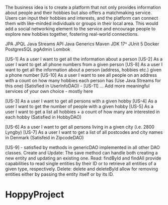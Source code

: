 The business idea is to create a platform that not only provides information about people and their hobbies but also offers a matchmaking service. Users can input their hobbies and interests, and the platform can connect them with like-minded individuals or groups in their local area. This would add a social networking element to the service and encourage people to explore new hobbies together, fostering real-world connections.

JPA
JPQL
Java Streams API
Java Generics
Maven
JDK 17^
JUnit 5
Docker
PostgresSQL
pgAdmin
Lombok


[US-1] As a user I want to get all the information about a person
[US-2] As a user I want to get all phone numbers from a given person
[US-8] As a user I want to get all the information about a person (address, hobbies etc.) given a phone number
[US-10] As a user I want to see all people on an address with a count on how many hobbies each person has (Use Java Streams for this one)
(Satisfied in UserInfoDAO) - [US-11] … Add more meaningful services of your own choice - mostly here


[US-3] As a user I want to get all persons with a given hobby
[US-4] As a user I want to get the number of people with a given hobby
[US-5] As a user I want to get a list all hobbies + a count of how many are interested in each hobby
(Satisfied in HobbyDAO)

[US-6] As a user I want to get all persons living in a given city (i.e. 2800 Lyngby)
[US-7] As a user I want to get a list of all postcodes and city names in Denmark
(Satisfeid in ZipcodeDAO)

[US-9] - satisfied by methods in genericDAO implemented in all other DAO classes.
Create and Update: The save method can handle both creating a new entity and updating an existing one.
Read: findById and findAll provide capabilities to read single entities by their ID or to retrieve all entities of a given type, respectively.
Delete: delete and deleteById allow for removing entities either by passing the entity itself or by its ID.


# HoppyProject
